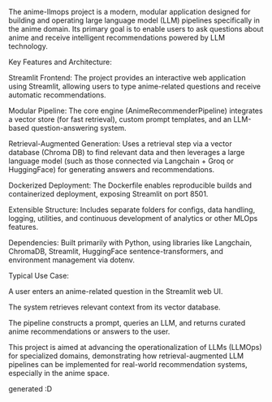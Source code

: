 The anime-llmops project is a modern, modular application designed for building and operating large language model (LLM) pipelines specifically in the anime domain. Its primary goal is to enable users to ask questions about anime and receive intelligent recommendations powered by LLM technology.

Key Features and Architecture:

Streamlit Frontend: The project provides an interactive web application using Streamlit, allowing users to type anime-related questions and receive automatic recommendations.

Modular Pipeline: The core engine (AnimeRecommenderPipeline) integrates a vector store (for fast retrieval), custom prompt templates, and an LLM-based question-answering system.

Retrieval-Augmented Generation: Uses a retrieval step via a vector database (Chroma DB) to find relevant data and then leverages a large language model (such as those connected via Langchain + Groq or HuggingFace) for generating answers and recommendations.

Dockerized Deployment: The Dockerfile enables reproducible builds and containerized deployment, exposing Streamlit on port 8501.

Extensible Structure: Includes separate folders for configs, data handling, logging, utilities, and continuous development of analytics or other MLOps features.

Dependencies: Built primarily with Python, using libraries like Langchain, ChromaDB, Streamlit, HuggingFace sentence-transformers, and environment management via dotenv.

Typical Use Case:

A user enters an anime-related question in the Streamlit web UI.

The system retrieves relevant context from its vector database.

The pipeline constructs a prompt, queries an LLM, and returns curated anime recommendations or answers to the user.

This project is aimed at advancing the operationalization of LLMs (LLMOps) for specialized domains, demonstrating how retrieval-augmented LLM pipelines can be implemented for real-world recommendation systems, especially in the anime space.

generated :D
